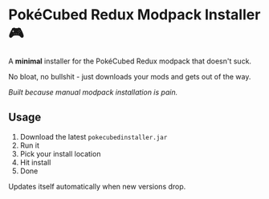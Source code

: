# PokéCubed Redux Modpack Installer 🎮

A **minimal** installer for the PokéCubed Redux modpack that doesn't suck.

No bloat, no bullshit - just downloads your mods and gets out of the way.

*Built because manual modpack installation is pain.*

## Usage
1. Download the latest `pokecubedinstaller.jar`
2. Run it
3. Pick your install location
4. Hit install
5. Done

Updates itself automatically when new versions drop.